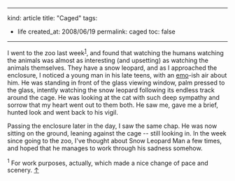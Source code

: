 -----
kind: article
title: "Caged"
tags:
- life
created_at: 2008/06/19
permalink: caged
toc: false
-----

<p>I went to the zoo last week<sup id="r1-190608"><a href="#f1-190608">1</a></sup>, and found that watching the humans watching the animals was almost as interesting (and upsetting) as watching the animals themselves. They have a snow leopard, and as I approached the enclosure, I noticed a young man in his late teens, with an <a href="http://en.wikipedia.org/wiki/Emo">emo</a>-ish air about him. He was standing in front of the glass viewing window, palm pressed to the glass, intently watching the snow leopard following its endless track around the cage. He was looking at the cat with such deep sympathy and sorrow that my heart went out to them both. He saw me, gave me a brief, hunted look and went back to his vigil.</p>

<p>Passing the enclosure later in the day, I saw the same chap. He was now sitting on the ground, leaning against the cage -- still looking in. In the week since going to the zoo, I've thought about Snow Leopard Man a few times, and hoped that he manages to work through his sadness somehow.</p>

<p><sup id="f1-190608">1</sup> For work purposes, actually, which made a nice change of pace and scenery. <a href="#r1-190608">&uarr;</a></p>


